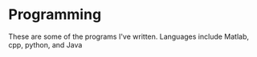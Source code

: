 # Programming
These are some of the programs I've written. Languages include Matlab, cpp, python, and Java
